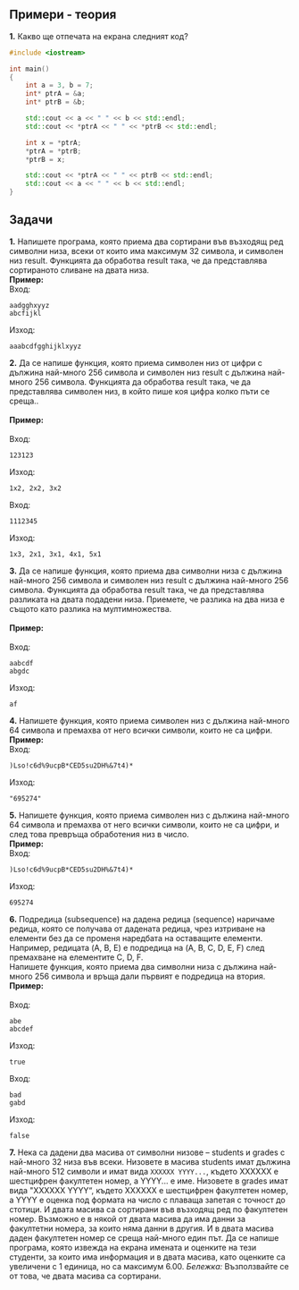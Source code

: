 ## Примери - теория
**1.** Какво ще отпечата на екрана следният код?
```c++
#include <iostream>

int main()
{
	int a = 3, b = 7;
	int* ptrA = &a;
	int* ptrB = &b;

	std::cout << a << " " << b << std::endl;
	std::cout << *ptrA << " " << *ptrB << std::endl;

	int x = *ptrA;
	*ptrA = *ptrB;
	*ptrB = x;

	std::cout << *ptrA << " " << ptrB << std::endl;
	std::cout << a << " " << b << std::endl;
}
```
## Задачи
**1.** Напишете програма, която приема два сортирани във възходящ ред символни низа, всеки от които има максимум 32 символа, и символен низ result.
Функцията да обработва result така, че да представлява сортираното сливане на двата низа.
</br>
**Пример:** </br>
Вход:
```
aadgghxyyz
abcfijkl
```
Изход:
```
aaabcdfgghijklxyyz
```
**2.** Да се напише функция, която приема символен низ от цифри с дължина най-много 256 символа и символен низ result с дължина най-много 256 символа. 
Функцията да обработва result така, че да представлява символен низ, в който пише коя цифра колко пъти се среща..</br></br>
**Пример:** </br></br>
Вход:
```
123123
```
Изход:
```
1x2, 2x2, 3x2
```
Вход:
```
1112345
```
Изход:
```
1x3, 2x1, 3x1, 4x1, 5x1
```
**3.** Да се напише функция, която приема два символни низа с дължина най-много 256 символа и символен низ result с дължина най-много 256 символа. 
Функцията да обработва result така, че да представлява разликата на двата подадени низа. Приемете, че разлика на два низа е същото като разлика на мултимножества.</br></br>
**Пример:** </br></br>
Вход:
```
aabcdf
abgdc
```
Изход:
```
af
```
**4.** Напишете функция, която приема символен низ с дължина най-много 64 символа и премахва от него всички символи, които не са цифри.
</br>
**Пример:** </br>
Вход:
```
)Lso!c6d%9ucpB*CED5su2DH%&7t4)*
```
Изход:
```
"695274"
```
**5.** Напишете функция, която приема символен низ с дължина най-много 64 символа и премахва от него всички символи, които не са цифри, и след това превръща обработения низ в число.
</br>
**Пример:** </br>
Вход:
```
)Lso!c6d%9ucpB*CED5su2DH%&7t4)*
```
Изход:
```
695274
``` 
**6.** Подредица (subsequence) на дадена редица (sequence) наричаме редица, която се получава от дадената редица, чрез изтриване на елементи без да се променя наредбата на оставащите елементи.
</br>
Например, редицата (A, B, E) е подредица на (A, B, C, D, E, F) след премахване на елементите C, D, F.</br>
Напишете функция, която приема два символни низа с дължина най-много 256 символа и връща дали първият е подредица на втория.</br>
**Пример:** </br></br>
Вход:
```
abe
abcdef
```
Изход:
```
true
```
Вход:
```
bad
gabd
```
Изход:
```
false
```
**7.** Нека са дадени два масива от символни низове – students и grades с най-много 32 низа във всеки. Низовете в масива students имат дължина най-много 512 символи и
имат вида ```XXXXXX YYYY...```, където XXXXXX е шестцифрен факултетен номер, а YYYY... е име. 
Низовете в grades имат вида "XXXXXX YYYY“, където XXXXXX е шестцифрен факултетен номер, а YYYY е оценка под формата на число с плаваща запетая с точност до стотици. 
И двата масива са сортирани във възходящ ред по факултетен номер. Възможно е в някой от двата масива да има данни за факултетни номера, за които няма данни в другия. 
И в двата масива даден факултетен номер се среща най-много един път. 
Да се напише програма, която извежда на екрана имената и оценките на тези студенти, за които има информация и в двата масива, като оценките са увеличени с 1 единица, 
но са максимум 6.00. 
*Бележка:* Възползвайте се от това, че двата масива са сортирани.</br></br>
